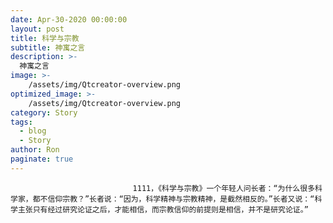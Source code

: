 ```yaml
---
date: Apr-30-2020 00:00:00
layout: post
title: 科学与宗教
subtitle: 神寓之言
description: >-
  神寓之言
image: >-
    /assets/img/Qtcreator-overview.png
optimized_image: >-
    /assets/img/Qtcreator-overview.png
category: Story
tags:
  - blog
  - Story
author: Ron
paginate: true
---
```


							　　1111，《科学与宗教》一个年轻人问长者：“为什么很多科学家，都不信仰宗教？”长者说：“因为，科学精神与宗教精神，是截然相反的。”长者又说：“科学主张只有经过研究论证之后，才能相信，而宗教信仰的前提则是相信，并不是研究论证。”
							
							
						